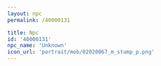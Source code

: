 ```yaml
---
layout: npc
permalink: /40000131

title: Npc
id: '40000131'
npc_name: 'Unknown'
icon_url: 'portrait/mob/02020067_m_stump_p.png'
---
```


